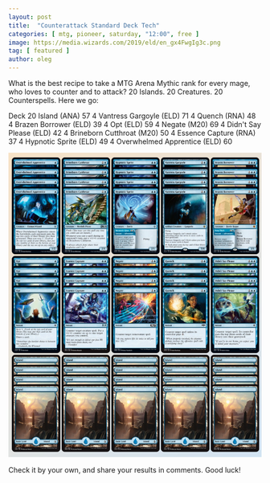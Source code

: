 ```yaml
---
layout: post
title:  "Counterattack Standard Deck Tech"
categories: [ mtg, pioneer, saturday, "12:00", free ]
image: https://media.wizards.com/2019/eld/en_gx4FwgIg3c.png
tag: [ featured ]
author: oleg
---
```

What is the best recipe to take a MTG Arena Mythic rank for every mage, who loves to counter and to attack?
20 Islands. 20 Creatures. 20 Counterspells. Here we go:

Deck
20 Island (ANA) 57
4 Vantress Gargoyle (ELD) 71
4 Quench (RNA) 48
4 Brazen Borrower (ELD) 39
4 Opt (ELD) 59
4 Negate (M20) 69
4 Didn't Say Please (ELD) 42
4 Brineborn Cutthroat (M20) 50
4 Essence Capture (RNA) 37
4 Hypnotic Sprite (ELD) 49
4 Overwhelmed Apprentice (ELD) 60

<a data-fancybox="gallery" href="../assets/images/hod-konem/hod-konem-5.jpg"><img src="../assets/images/counterattack.png"></a>

Check it by your own, and share your results in comments.
Good luck!